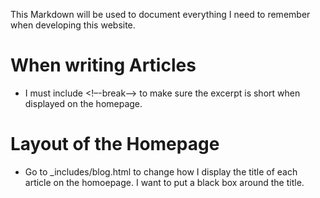 This Markdown will be used to document everything I need to remember when developing this website.

# When writing Articles
* I must include <!–-break-–> to make sure the excerpt is short when displayed on the homepage.

# Layout of the Homepage
* Go to _includes/blog.html to change how I display the title of each article on the homoepage. I want to put a black box around the title.
